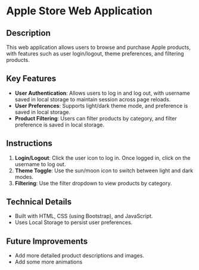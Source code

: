 # Apple Store Web Application

## Description
This web application allows users to browse and purchase Apple products, with features such as user login/logout, theme preferences, and filtering products.

## Key Features
- **User Authentication**: Allows users to log in and log out, with username saved in local storage to maintain session across page reloads.
- **User Preferences**: Supports light/dark theme mode, and preference is saved in local storage.
- **Product Filtering**: Users can filter products by category, and filter preference is saved in local storage.

## Instructions
1. **Login/Logout**: Click the user icon to log in. Once logged in, click on the username to log out.
2. **Theme Toggle**: Use the sun/moon icon to switch between light and dark modes.
3. **Filtering**: Use the filter dropdown to view products by category.

## Technical Details
- Built with HTML, CSS (using Bootstrap), and JavaScript.
- Uses Local Storage to persist user preferences.

## Future Improvements
- Add more detailed product descriptions and images.
- Add some more animations
